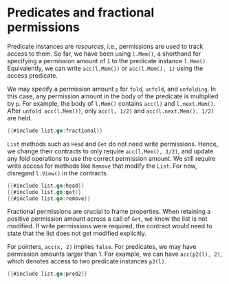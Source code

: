 # Predicates and fractional permissions

Predicate instances are _resources_, i.e., permissions are used to track access to them.
So far, we have been using `l.Mem()`, a shorthand for specifying a permission amount of `1` to the predicate instance `l.Mem()`.
Equivalently, we can write `acc(l.Mem())` or `acc(l.Mem(), 1)` using the access predicate.


<!-- ``` go -->
<!-- {{#include list.go:mem}} -->
<!-- ``` -->

We may specify a permission amount `p` for `fold`, `unfold`, and `unfolding`.
In this case, any permission amount in the body of the predicate is multiplied by `p`.
For example, the body of `l.Mem()` contains `acc(l)` and `l.next.Mem()`.
After `unfold acc(l.Mem())`, only `acc(l, 1/2)` and `acc(l.next.Mem(), 1/2)` are held.

``` go verifies
{{#include list.go:fractional}}
```

`List` methods such as `Head` and `Get` do not need write permissions.
Hence, we change their contracts to only require `acc(l.Mem(), 1/2)`, and update any fold operations to use the correct permission amount.
We still require write access for methods like `Remove` that modify the `List`.
For now, disregard `l.View()` in the contracts.
``` go verifies
{{#include list.go:head}}
{{#include list.go:get}}
{{#include list.go:remove}}
```
Fractional permissions are crucial to frame properties.
When retaining a positive permission amount across a call of `Get`, we know the list is not modified.
If write permissions were required, the contract would need to state that the list does not get modified explicitly.


For pointers, `acc(x, 2)` implies `false`.
For predicates, we may have permission amounts larger than 1.
For example, we can have `acc(p2(l), 2)`, which denotes access to two predicate instances `p2(l)`.
``` go verifies
{{#include list.go:pred2}}
```
